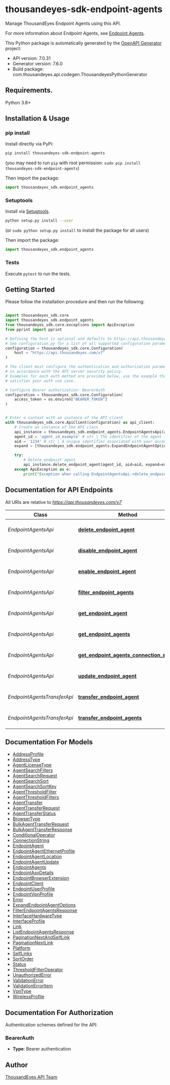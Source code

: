 # thousandeyes-sdk-endpoint-agents
Manage ThousandEyes Endpoint Agents using this API. 

For more information about Endpoint Agents, see [Endpoint Agents](https://docs.thousandeyes.com/product-documentation/global-vantage-points/endpoint-agents).

This Python package is automatically generated by the [OpenAPI Generator](https://openapi-generator.tech) project:

- API version: 7.0.31
- Generator version: 7.6.0
- Build package: com.thousandeyes.api.codegen.ThousandeyesPythonGenerator

## Requirements.

Python 3.8+

## Installation & Usage
### pip install

Install directly via PyPi:

```sh
pip install thousandeyes-sdk-endpoint-agents
```
(you may need to run `pip` with root permission: `sudo pip install thousandeyes-sdk-endpoint-agents`)

Then import the package:
```python
import thousandeyes_sdk.endpoint_agents
```

### Setuptools

Install via [Setuptools](http://pypi.python.org/pypi/setuptools).

```sh
python setup.py install --user
```
(or `sudo python setup.py install` to install the package for all users)

Then import the package:
```python
import thousandeyes_sdk.endpoint_agents
```

### Tests

Execute `pytest` to run the tests.

## Getting Started

Please follow the installation procedure and then run the following:

```python

import thousandeyes_sdk.core
import thousandeyes_sdk.endpoint_agents
from thousandeyes_sdk.core.exceptions import ApiException
from pprint import pprint

# Defining the host is optional and defaults to https://api.thousandeyes.com/v7
# See configuration.py for a list of all supported configuration parameters.
configuration = thousandeyes_sdk.core.Configuration(
    host = "https://api.thousandeyes.com/v7"
)

# The client must configure the authentication and authorization parameters
# in accordance with the API server security policy.
# Examples for each auth method are provided below, use the example that
# satisfies your auth use case.

# Configure Bearer authorization: BearerAuth
configuration = thousandeyes_sdk.core.Configuration(
    access_token = os.environ["BEARER_TOKEN"]
)


# Enter a context with an instance of the API client
with thousandeyes_sdk.core.ApiClient(configuration) as api_client:
    # Create an instance of the API class
    api_instance = thousandeyes_sdk.endpoint_agents.EndpointAgentsApi(api_client)
    agent_id = 'agent_id_example' # str | The identifier of the agent to operate on.
    aid = '1234' # str | A unique identifier associated with your account group. You can retrieve your `AccountGroupId` from the `/account-groups` endpoint. Note that you must be assigned to the target account group. Specifying this parameter without being assigned to the target account group will result in an error response. (optional)
    expand = [thousandeyes_sdk.endpoint_agents.ExpandEndpointAgentOptions()] # List[ExpandEndpointAgentOptions] | This optional parameter allows you to control the expansion of test resources associated with the agent. By default, no expansion occurs when this query parameter is omitted. To expand the \"clients\" resource, include the query parameter `?expand=clients`.  For multiple expansions, you have two options:    * Separate the values with commas. For example, `?expandAgent=clients,tasks`. * Specify the parameter multiple times. For example, `?expandAgent=clients&expandAgent=tasks`.  This parameter offers flexibility for users to customize the expansion of specific resources related to the agent.  (optional)

    try:
        # Delete endpoint agent
        api_instance.delete_endpoint_agent(agent_id, aid=aid, expand=expand)
    except ApiException as e:
        print("Exception when calling EndpointAgentsApi->delete_endpoint_agent: %s\n" % e)

```

## Documentation for API Endpoints

All URIs are relative to *https://api.thousandeyes.com/v7*

Class | Method | HTTP request | Description
------------ | ------------- | ------------- | -------------
*EndpointAgentsApi* | [**delete_endpoint_agent**](https://github.com/thousandeyes/thousandeyes-sdk-python//tree/main/thousandeyes-sdk-endpoint-agents/docs/EndpointAgentsApi.md#delete_endpoint_agent) | **DELETE** /endpoint/agents/{agentId} | Delete endpoint agent
*EndpointAgentsApi* | [**disable_endpoint_agent**](https://github.com/thousandeyes/thousandeyes-sdk-python//tree/main/thousandeyes-sdk-endpoint-agents/docs/EndpointAgentsApi.md#disable_endpoint_agent) | **POST** /endpoint/agents/{agentId}/disable | Disable endpoint agent
*EndpointAgentsApi* | [**enable_endpoint_agent**](https://github.com/thousandeyes/thousandeyes-sdk-python//tree/main/thousandeyes-sdk-endpoint-agents/docs/EndpointAgentsApi.md#enable_endpoint_agent) | **POST** /endpoint/agents/{agentId}/enable | Enable endpoint agent
*EndpointAgentsApi* | [**filter_endpoint_agents**](https://github.com/thousandeyes/thousandeyes-sdk-python//tree/main/thousandeyes-sdk-endpoint-agents/docs/EndpointAgentsApi.md#filter_endpoint_agents) | **POST** /endpoint/agents/filter | Filter endpoint agents
*EndpointAgentsApi* | [**get_endpoint_agent**](https://github.com/thousandeyes/thousandeyes-sdk-python//tree/main/thousandeyes-sdk-endpoint-agents/docs/EndpointAgentsApi.md#get_endpoint_agent) | **GET** /endpoint/agents/{agentId} | Retrieve endpoint agent
*EndpointAgentsApi* | [**get_endpoint_agents**](https://github.com/thousandeyes/thousandeyes-sdk-python//tree/main/thousandeyes-sdk-endpoint-agents/docs/EndpointAgentsApi.md#get_endpoint_agents) | **GET** /endpoint/agents | List endpoint agents
*EndpointAgentsApi* | [**get_endpoint_agents_connection_string**](https://github.com/thousandeyes/thousandeyes-sdk-python//tree/main/thousandeyes-sdk-endpoint-agents/docs/EndpointAgentsApi.md#get_endpoint_agents_connection_string) | **GET** /endpoint/agents/connection-string | Get agent connection string
*EndpointAgentsApi* | [**update_endpoint_agent**](https://github.com/thousandeyes/thousandeyes-sdk-python//tree/main/thousandeyes-sdk-endpoint-agents/docs/EndpointAgentsApi.md#update_endpoint_agent) | **PATCH** /endpoint/agents/{agentId} | Update endpoint agent
*EndpointAgentsTransferApi* | [**transfer_endpoint_agent**](https://github.com/thousandeyes/thousandeyes-sdk-python//tree/main/thousandeyes-sdk-endpoint-agents/docs/EndpointAgentsTransferApi.md#transfer_endpoint_agent) | **POST** /endpoint/agents/{agentId}/transfer | Transfer endpoint agent
*EndpointAgentsTransferApi* | [**transfer_endpoint_agents**](https://github.com/thousandeyes/thousandeyes-sdk-python//tree/main/thousandeyes-sdk-endpoint-agents/docs/EndpointAgentsTransferApi.md#transfer_endpoint_agents) | **POST** /endpoint/agents/transfer/bulk | Bulk transfer agents


## Documentation For Models

 - [AddressProfile](https://github.com/thousandeyes/thousandeyes-sdk-python//tree/main/thousandeyes-sdk-endpoint-agents/docs/AddressProfile.md)
 - [AddressType](https://github.com/thousandeyes/thousandeyes-sdk-python//tree/main/thousandeyes-sdk-endpoint-agents/docs/AddressType.md)
 - [AgentLicenseType](https://github.com/thousandeyes/thousandeyes-sdk-python//tree/main/thousandeyes-sdk-endpoint-agents/docs/AgentLicenseType.md)
 - [AgentSearchFilters](https://github.com/thousandeyes/thousandeyes-sdk-python//tree/main/thousandeyes-sdk-endpoint-agents/docs/AgentSearchFilters.md)
 - [AgentSearchRequest](https://github.com/thousandeyes/thousandeyes-sdk-python//tree/main/thousandeyes-sdk-endpoint-agents/docs/AgentSearchRequest.md)
 - [AgentSearchSort](https://github.com/thousandeyes/thousandeyes-sdk-python//tree/main/thousandeyes-sdk-endpoint-agents/docs/AgentSearchSort.md)
 - [AgentSearchSortKey](https://github.com/thousandeyes/thousandeyes-sdk-python//tree/main/thousandeyes-sdk-endpoint-agents/docs/AgentSearchSortKey.md)
 - [AgentThresholdFilter](https://github.com/thousandeyes/thousandeyes-sdk-python//tree/main/thousandeyes-sdk-endpoint-agents/docs/AgentThresholdFilter.md)
 - [AgentThresholdFilters](https://github.com/thousandeyes/thousandeyes-sdk-python//tree/main/thousandeyes-sdk-endpoint-agents/docs/AgentThresholdFilters.md)
 - [AgentTransfer](https://github.com/thousandeyes/thousandeyes-sdk-python//tree/main/thousandeyes-sdk-endpoint-agents/docs/AgentTransfer.md)
 - [AgentTransferRequest](https://github.com/thousandeyes/thousandeyes-sdk-python//tree/main/thousandeyes-sdk-endpoint-agents/docs/AgentTransferRequest.md)
 - [AgentTransferStatus](https://github.com/thousandeyes/thousandeyes-sdk-python//tree/main/thousandeyes-sdk-endpoint-agents/docs/AgentTransferStatus.md)
 - [BrowserType](https://github.com/thousandeyes/thousandeyes-sdk-python//tree/main/thousandeyes-sdk-endpoint-agents/docs/BrowserType.md)
 - [BulkAgentTransferRequest](https://github.com/thousandeyes/thousandeyes-sdk-python//tree/main/thousandeyes-sdk-endpoint-agents/docs/BulkAgentTransferRequest.md)
 - [BulkAgentTransferResponse](https://github.com/thousandeyes/thousandeyes-sdk-python//tree/main/thousandeyes-sdk-endpoint-agents/docs/BulkAgentTransferResponse.md)
 - [ConditionalOperator](https://github.com/thousandeyes/thousandeyes-sdk-python//tree/main/thousandeyes-sdk-endpoint-agents/docs/ConditionalOperator.md)
 - [ConnectionString](https://github.com/thousandeyes/thousandeyes-sdk-python//tree/main/thousandeyes-sdk-endpoint-agents/docs/ConnectionString.md)
 - [EndpointAgent](https://github.com/thousandeyes/thousandeyes-sdk-python//tree/main/thousandeyes-sdk-endpoint-agents/docs/EndpointAgent.md)
 - [EndpointAgentEthernetProfile](https://github.com/thousandeyes/thousandeyes-sdk-python//tree/main/thousandeyes-sdk-endpoint-agents/docs/EndpointAgentEthernetProfile.md)
 - [EndpointAgentLocation](https://github.com/thousandeyes/thousandeyes-sdk-python//tree/main/thousandeyes-sdk-endpoint-agents/docs/EndpointAgentLocation.md)
 - [EndpointAgentUpdate](https://github.com/thousandeyes/thousandeyes-sdk-python//tree/main/thousandeyes-sdk-endpoint-agents/docs/EndpointAgentUpdate.md)
 - [EndpointAgents](https://github.com/thousandeyes/thousandeyes-sdk-python//tree/main/thousandeyes-sdk-endpoint-agents/docs/EndpointAgents.md)
 - [EndpointAsnDetails](https://github.com/thousandeyes/thousandeyes-sdk-python//tree/main/thousandeyes-sdk-endpoint-agents/docs/EndpointAsnDetails.md)
 - [EndpointBrowserExtension](https://github.com/thousandeyes/thousandeyes-sdk-python//tree/main/thousandeyes-sdk-endpoint-agents/docs/EndpointBrowserExtension.md)
 - [EndpointClient](https://github.com/thousandeyes/thousandeyes-sdk-python//tree/main/thousandeyes-sdk-endpoint-agents/docs/EndpointClient.md)
 - [EndpointUserProfile](https://github.com/thousandeyes/thousandeyes-sdk-python//tree/main/thousandeyes-sdk-endpoint-agents/docs/EndpointUserProfile.md)
 - [EndpointVpnProfile](https://github.com/thousandeyes/thousandeyes-sdk-python//tree/main/thousandeyes-sdk-endpoint-agents/docs/EndpointVpnProfile.md)
 - [Error](https://github.com/thousandeyes/thousandeyes-sdk-python//tree/main/thousandeyes-sdk-endpoint-agents/docs/Error.md)
 - [ExpandEndpointAgentOptions](https://github.com/thousandeyes/thousandeyes-sdk-python//tree/main/thousandeyes-sdk-endpoint-agents/docs/ExpandEndpointAgentOptions.md)
 - [FilterEndpointAgentsResponse](https://github.com/thousandeyes/thousandeyes-sdk-python//tree/main/thousandeyes-sdk-endpoint-agents/docs/FilterEndpointAgentsResponse.md)
 - [InterfaceHardwareType](https://github.com/thousandeyes/thousandeyes-sdk-python//tree/main/thousandeyes-sdk-endpoint-agents/docs/InterfaceHardwareType.md)
 - [InterfaceProfile](https://github.com/thousandeyes/thousandeyes-sdk-python//tree/main/thousandeyes-sdk-endpoint-agents/docs/InterfaceProfile.md)
 - [Link](https://github.com/thousandeyes/thousandeyes-sdk-python//tree/main/thousandeyes-sdk-endpoint-agents/docs/Link.md)
 - [ListEndpointAgentsResponse](https://github.com/thousandeyes/thousandeyes-sdk-python//tree/main/thousandeyes-sdk-endpoint-agents/docs/ListEndpointAgentsResponse.md)
 - [PaginationNextAndSelfLink](https://github.com/thousandeyes/thousandeyes-sdk-python//tree/main/thousandeyes-sdk-endpoint-agents/docs/PaginationNextAndSelfLink.md)
 - [PaginationNextLink](https://github.com/thousandeyes/thousandeyes-sdk-python//tree/main/thousandeyes-sdk-endpoint-agents/docs/PaginationNextLink.md)
 - [Platform](https://github.com/thousandeyes/thousandeyes-sdk-python//tree/main/thousandeyes-sdk-endpoint-agents/docs/Platform.md)
 - [SelfLinks](https://github.com/thousandeyes/thousandeyes-sdk-python//tree/main/thousandeyes-sdk-endpoint-agents/docs/SelfLinks.md)
 - [SortOrder](https://github.com/thousandeyes/thousandeyes-sdk-python//tree/main/thousandeyes-sdk-endpoint-agents/docs/SortOrder.md)
 - [Status](https://github.com/thousandeyes/thousandeyes-sdk-python//tree/main/thousandeyes-sdk-endpoint-agents/docs/Status.md)
 - [ThresholdFilterOperator](https://github.com/thousandeyes/thousandeyes-sdk-python//tree/main/thousandeyes-sdk-endpoint-agents/docs/ThresholdFilterOperator.md)
 - [UnauthorizedError](https://github.com/thousandeyes/thousandeyes-sdk-python//tree/main/thousandeyes-sdk-endpoint-agents/docs/UnauthorizedError.md)
 - [ValidationError](https://github.com/thousandeyes/thousandeyes-sdk-python//tree/main/thousandeyes-sdk-endpoint-agents/docs/ValidationError.md)
 - [ValidationErrorItem](https://github.com/thousandeyes/thousandeyes-sdk-python//tree/main/thousandeyes-sdk-endpoint-agents/docs/ValidationErrorItem.md)
 - [VpnType](https://github.com/thousandeyes/thousandeyes-sdk-python//tree/main/thousandeyes-sdk-endpoint-agents/docs/VpnType.md)
 - [WirelessProfile](https://github.com/thousandeyes/thousandeyes-sdk-python//tree/main/thousandeyes-sdk-endpoint-agents/docs/WirelessProfile.md)


<a id="documentation-for-authorization"></a>
## Documentation For Authorization


Authentication schemes defined for the API:
<a id="BearerAuth"></a>
### BearerAuth

- **Type**: Bearer authentication


## Author

<a href="mailto:api-team@thousandeyes.com">ThousandEyes API Team </a>


